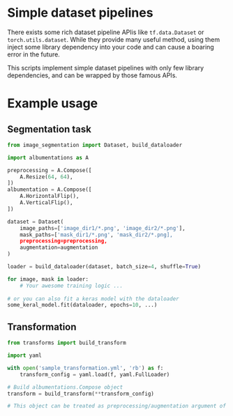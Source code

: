 # Simple dataset pipelines

There exists some rich dataset pipeline APIis like `tf.data.Dataset` or `torch.utils.dataset`.
While they provide many useful method, using them inject some library dependency into your code and can cause a boaring error in the future.

This scripts implement simple dataset pipelines with only few library dependencies, and can be wrapped by those famous APIs.

# Example usage

## Segmentation task

```python
from image_segmentation import Dataset, build_dataloader

import albumentations as A

preprocessing = A.Compose([
    A.Resize(64, 64),
])
albumentation = A.Compose([
    A.HorizontalFlip(),
    A.VerticalFlip(),
])

dataset = Dataset(
    image_paths=['image_dir1/*.png', 'image_dir2/*.png'],
    mask_paths=['mask_dir1/*.png', 'mask_dir2/*.png],
    preprocessing=preprocessing,
    augmentation=augmentation
)

loader = build_dataloader(dataset, batch_size=4, shuffle=True)

for image, mask in loader:
    # Your awesome training logic ...
	
# or you can also fit a keras model with the dataloader
some_keral_model.fit(dataloader, epochs=10, ...)
```

## Transformation

```python
from transforms import build_transform

import yaml

with open('sample_transformation.yml', 'rb') as f:
    transform_config = yaml.load(f, yaml.FullLoader)

# Build albumentations.Compose object
transform = build_transform(**transform_config)

# This object can be treated as preprocessing/augmentation argument of above dataset class.
```
